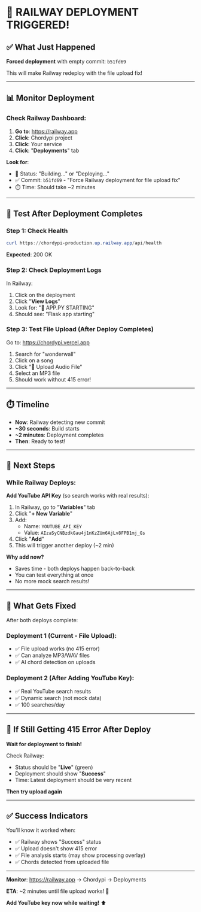 # 🚀 RAILWAY DEPLOYMENT TRIGGERED!

## ✅ What Just Happened

**Forced deployment** with empty commit: `b51fd69`

This will make Railway redeploy with the file upload fix!

---

## 📊 Monitor Deployment

### Check Railway Dashboard:
1. **Go to**: https://railway.app
2. **Click**: Chordypi project
3. **Click**: Your service
4. **Click**: "**Deployments**" tab

**Look for**:
- 🔄 Status: "Building..." or "Deploying..."
- ✅ Commit: `b51fd69` - "Force Railway deployment for file upload fix"
- ⏱️ Time: Should take ~2 minutes

---

## 🧪 Test After Deployment Completes

### Step 1: Check Health
```powershell
curl https://chordypi-production.up.railway.app/api/health
```
**Expected**: 200 OK

### Step 2: Check Deployment Logs
In Railway:
1. Click on the deployment
2. Click "**View Logs**"
3. Look for: "🚀 APP.PY STARTING"
4. Should see: "Flask app starting"

### Step 3: Test File Upload (After Deploy Completes)
Go to: https://chordypi.vercel.app
1. Search for "wonderwall"
2. Click on a song
3. Click "📁 Upload Audio File"
4. Select an MP3 file
5. Should work without 415 error!

---

## ⏱️ Timeline

- **Now**: Railway detecting new commit
- **~30 seconds**: Build starts
- **~2 minutes**: Deployment completes
- **Then**: Ready to test!

---

## 🎯 Next Steps

### While Railway Deploys:

**Add YouTube API Key** (so search works with real results):

1. In Railway, go to "**Variables**" tab
2. Click "**+ New Variable**"
3. Add:
   - Name: `YOUTUBE_API_KEY`
   - Value: `AIzaSyCNBzdkGau4j1nKzZUm6AjLv8FPB1mj_Gs`
4. Click "**Add**"
5. This will trigger another deploy (~2 min)

**Why add now?**
- Saves time - both deploys happen back-to-back
- You can test everything at once
- No more mock search results!

---

## 📝 What Gets Fixed

After both deploys complete:

### Deployment 1 (Current - File Upload):
- ✅ File upload works (no 415 error)
- ✅ Can analyze MP3/WAV files
- ✅ AI chord detection on uploads

### Deployment 2 (After Adding YouTube Key):
- ✅ Real YouTube search results
- ✅ Dynamic search (not mock data)
- ✅ 100 searches/day

---

## 🐛 If Still Getting 415 Error After Deploy

**Wait for deployment to finish!**

Check Railway:
- Status should be "**Live**" (green)
- Deployment should show "**Success**"
- Time: Latest deployment should be very recent

**Then try upload again**

---

## ✅ Success Indicators

You'll know it worked when:
- ✅ Railway shows "Success" status
- ✅ Upload doesn't show 415 error
- ✅ File analysis starts (may show processing overlay)
- ✅ Chords detected from uploaded file

---

**Monitor**: https://railway.app → Chordypi → Deployments

**ETA**: ~2 minutes until file upload works! 🎸

**Add YouTube key now while waiting!** ⬆️
